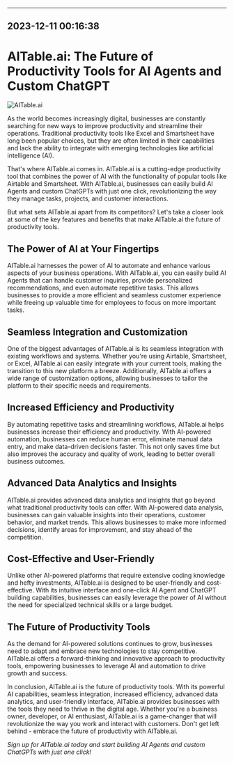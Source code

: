 

---------------------------------------------
2023-12-11 00:16:38
---------------------------------------------

# AITable.ai: The Future of Productivity Tools for AI Agents and Custom ChatGPT

![AITable.ai](https://www.aitable.ai/images/aitable-logo.png)

As the world becomes increasingly digital, businesses are constantly searching for new ways to improve productivity and streamline their operations. Traditional productivity tools like Excel and Smartsheet have long been popular choices, but they are often limited in their capabilities and lack the ability to integrate with emerging technologies like artificial intelligence (AI).

That's where AITable.ai comes in. AITable.ai is a cutting-edge productivity tool that combines the power of AI with the functionality of popular tools like Airtable and Smartsheet. With AITable.ai, businesses can easily build AI Agents and custom ChatGPTs with just one click, revolutionizing the way they manage tasks, projects, and customer interactions.

But what sets AITable.ai apart from its competitors? Let's take a closer look at some of the key features and benefits that make AITable.ai the future of productivity tools.

## The Power of AI at Your Fingertips

AITable.ai harnesses the power of AI to automate and enhance various aspects of your business operations. With AITable.ai, you can easily build AI Agents that can handle customer inquiries, provide personalized recommendations, and even automate repetitive tasks. This allows businesses to provide a more efficient and seamless customer experience while freeing up valuable time for employees to focus on more important tasks.

## Seamless Integration and Customization

One of the biggest advantages of AITable.ai is its seamless integration with existing workflows and systems. Whether you're using Airtable, Smartsheet, or Excel, AITable.ai can easily integrate with your current tools, making the transition to this new platform a breeze. Additionally, AITable.ai offers a wide range of customization options, allowing businesses to tailor the platform to their specific needs and requirements.

## Increased Efficiency and Productivity

By automating repetitive tasks and streamlining workflows, AITable.ai helps businesses increase their efficiency and productivity. With AI-powered automation, businesses can reduce human error, eliminate manual data entry, and make data-driven decisions faster. This not only saves time but also improves the accuracy and quality of work, leading to better overall business outcomes.

## Advanced Data Analytics and Insights

AITable.ai provides advanced data analytics and insights that go beyond what traditional productivity tools can offer. With AI-powered data analysis, businesses can gain valuable insights into their operations, customer behavior, and market trends. This allows businesses to make more informed decisions, identify areas for improvement, and stay ahead of the competition.

## Cost-Effective and User-Friendly

Unlike other AI-powered platforms that require extensive coding knowledge and hefty investments, AITable.ai is designed to be user-friendly and cost-effective. With its intuitive interface and one-click AI Agent and ChatGPT building capabilities, businesses can easily leverage the power of AI without the need for specialized technical skills or a large budget.

## The Future of Productivity Tools

As the demand for AI-powered solutions continues to grow, businesses need to adapt and embrace new technologies to stay competitive. AITable.ai offers a forward-thinking and innovative approach to productivity tools, empowering businesses to leverage AI and automation to drive growth and success.

In conclusion, AITable.ai is the future of productivity tools. With its powerful AI capabilities, seamless integration, increased efficiency, advanced data analytics, and user-friendly interface, AITable.ai provides businesses with the tools they need to thrive in the digital age. Whether you're a business owner, developer, or AI enthusiast, AITable.ai is a game-changer that will revolutionize the way you work and interact with customers. Don't get left behind - embrace the future of productivity with AITable.ai.

*Sign up for AITable.ai today and start building AI Agents and custom ChatGPTs with just one click!*